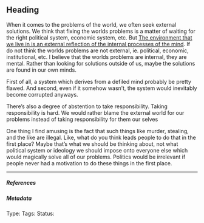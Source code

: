 ## Heading

When it comes to the problems of the world, we often seek external solutions. We think that fixing the worlds problems is a matter of waiting for the right political system, economic system, etc. But [The environment that we live in is an external reflection of the internal processes of the mind](The%20environment%20that%20we%20live%20in%20is%20an%20external%20reflection%20of%20the%20internal%20processes%20of%20the%20mind.md). If do not think the worlds problems are not external, ie. political, economic, institutional, etc. I believe that the worlds problems are internal, they are mental. Rather than looking for solutions outside of us, maybe the solutions are found in our own minds. 

First of all, a system which derives from a defiled mind probably be pretty flawed. And second, even if it somehow wasn’t, the system would inevitably become corrupted anyways. 

There’s also a degree of abstention to take responsibility. Taking responsibility is hard. We would rather blame the external world for our problems instead of taking responsibility for them our selves 

One thing I find amusing is the fact that such things like murder, stealing, and the like are illegal. Like, what do you think leads people to do that in the first place? Maybe that’s what we should be thinking about, not what political system or ideology we should impose onto everyone else which would magically solve all of our problems. Politics would be irrelevant if people never had a motivation to do these things in the first place.

---

##### References

##### Metadata

Type: 
Tags:
Status: 
